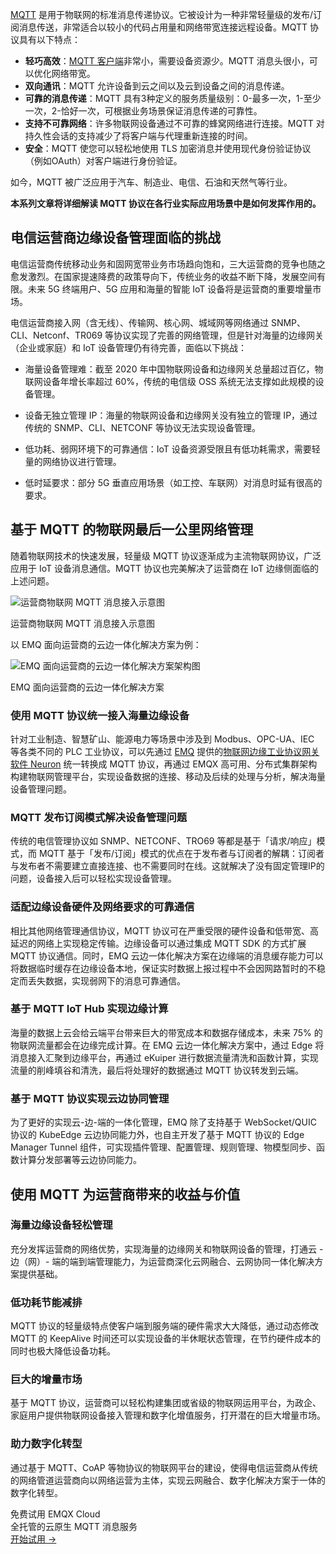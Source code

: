 [MQTT](https://www.emqx.com/zh/mqtt) 是用于物联网的标准消息传递协议。它被设计为一种非常轻量级的发布/订阅消息传送，非常适合以较小的代码占用量和网络带宽连接远程设备。MQTT 协议具有以下特点：

- **轻巧高效**：[MQTT 客户端](https://www.emqx.com/zh/blog/introduction-to-the-commonly-used-mqtt-client-library)非常小，需要设备资源少。MQTT 消息头很小，可以优化网络带宽。
- **双向通讯**：MQTT 允许设备到云之间以及云到设备之间的消息传递。
- **可靠的消息传递**：MQTT 具有3种定义的服务质量级别：0-最多一次，1-至少一次，2-恰好一次，可根据业务场景保证消息传递的可靠性。
- **支持不可靠网络**：许多物联网设备通过不可靠的蜂窝网络进行连接。MQTT 对持久性会话的支持减少了将客户端与代理重新连接的时间。
- **安全**：MQTT 使您可以轻松地使用 TLS 加密消息并使用现代身份验证协议（例如OAuth）对客户端进行身份验证。

如今，MQTT 被广泛应用于汽车、制造业、电信、石油和天然气等行业。

**本系列文章将详细解读 MQTT 协议在各行业实际应用场景中是如何发挥作用的。**



## 电信运营商边缘设备管理面临的挑战

电信运营商传统移动业务和固网宽带业务市场趋向饱和，三大运营商的竞争也随之愈发激烈。在国家提速降费的政策导向下，传统业务的收益不断下降，发展空间有限。未来 5G 终端用户、5G 应用和海量的智能 IoT 设备将是运营商的重要增量市场。

电信运营商接入网（含无线）、传输网、核心网、城域网等网络通过 SNMP、CLI、Netconf、TR069 等协议实现了完善的网络管理，但是针对海量的边缘网关（企业或家庭）和 IoT 设备管理仍有待完善，面临以下挑战：

- 海量设备管理难：截至 2020 年中国物联网设备和边缘网关总量超过百亿，物联网设备年增长率超过 60%，传统的电信级 OSS 系统无法支撑如此规模的设备管理。

- 设备无独立管理 IP：海量的物联网设备和边缘网关没有独立的管理 IP，通过传统的 SNMP、CLI、NETCONF 等协议无法实现设备管理。

- 低功耗、弱网环境下的可靠通信：IoT 设备资源受限且有低功耗需求，需要轻量的网络协议进行管理。

- 低时延要求：部分 5G 垂直应用场景（如工控、车联网）对消息时延有很高的要求。

  

## 基于 MQTT 的物联网最后一公里网络管理

随着物联网技术的快速发展，轻量级 MQTT 协议逐渐成为主流物联网协议，广泛应用于 IoT 设备消息通信。MQTT 协议也完美解决了运营商在 IoT 边缘侧面临的上述问题。

![运营商物联网 MQTT 消息接入示意图](https://assets.emqx.com/images/790ad5d50e7d30156e86259cbebc71f9.png)

运营商物联网 MQTT 消息接入示意图

以 EMQ 面向运营商的云边一体化解决方案为例：

![EMQ 面向运营商的云边一体化解决方案架构图](https://assets.emqx.com/images/9f50714ed3b3de5d9db4b640f20840c2.png)

EMQ 面向运营商的云边一体化解决方案

### 使用 MQTT 协议统一接入海量边缘设备

针对工业制造、智慧矿山、能源电力等场景中涉及到 Modbus、OPC-UA、IEC 等各类不同的 PLC 工业协议，可以先通过 [EMQ](https://www.emqx.com/zh) 提供的[物联网边缘工业协议网关软件 Neuron](https://www.emqx.com/zh/products/neuron) 统一转换成 MQTT 协议，再通过 EMQX 高可用、分布式集群架构构建物联网管理平台，实现设备数据的连接、移动及后续的处理与分析，解决海量设备管理问题。

### MQTT 发布订阅模式解决设备管理问题

传统的电信管理协议如 SNMP、NETCONF、TRO69 等都是基于「请求/响应」模式，而 MQTT  基于「发布/订阅」模式的优点在于发布者与订阅者的解耦：订阅者与发布者不需要建立直接连接、也不需要同时在线。这就解决了没有固定管理IP的问题，设备接入后可以轻松实现设备管理。

### 适配边缘设备硬件及网络要求的可靠通信

相比其他网络管理通信协议，MQTT 协议可在严重受限的硬件设备和低带宽、高延迟的网络上实现稳定传输。边缘设备可以通过集成 MQTT SDK 的方式扩展 MQTT  协议通信。同时，EMQ  云边一体化解决方案在边缘端的消息缓存能力可以将数据临时缓存在边缘设备本地，保证实时数据上报过程中不会因网路暂时的不稳定而丢失数据，实现弱网下的消息可靠通信。

### 基于 MQTT IoT Hub 实现边缘计算

海量的数据上云会给云端平台带来巨大的带宽成本和数据存储成本，未来 75% 的物联网流量都会在边缘完成计算。在 EMQ 云边一体化解决方案中，通过 Edge 将消息接入汇聚到边缘平台，再通过 eKuiper  进行数据流量清洗和函数计算，实现流量的削峰填谷和清洗，最后将处理好的数据通过 MQTT 协议转发到云端。

### 基于 MQTT 协议实现云边协同管理

为了更好的实现云-边-端的一体化管理，EMQ 除了支持基于 WebSocket/QUIC 协议的 KubeEdge 云边协同能力外，也自主开发了基于 MQTT 协议的 Edge  Manager Tunnel 组件，可实现插件管理、配置管理、规则管理、物模型同步、函数计算分发部署等云边协同能力。



## 使用 MQTT 为运营商带来的收益与价值

### 海量边缘设备轻松管理

充分发挥运营商的网络优势，实现海量的边缘网关和物联网设备的管理，打通云 - 边（网）- 端的端到端管理能力，为运营商深化云网融合、云网协同一体化解决方案提供基础。

### 低功耗节能减排

MQTT 协议的轻量级特点使客户端到服务端的硬件需求大大降低，通过动态修改 MQTT 的 KeepAlive 时间还可以实现设备的半休眠状态管理，在节约硬件成本的同时也极大降低设备功耗。

### 巨大的增量市场

基于 MQTT 协议，运营商可以轻松构建集团或省级的物联网运用平台，为政企、家庭用户提供物联网设备接入管理和数字化增值服务，打开潜在的巨大增量市场。

### 助力数字化转型

通过基于 MQTT、CoAP 等物协议的物联网平台的建设，使得电信运营商从传统的网络管道运营商向以网络运营为主体，实现云网融合、数字化解决方案于一体的数字化转型。



<section class="promotion">
    <div>
        免费试用 EMQX Cloud
        <div class="is-size-14 is-text-normal has-text-weight-normal">全托管的云原生 MQTT 消息服务</div>
    </div>
    <a href="https://www.emqx.com/zh/signup?continue=https://cloud.emqx.com/console/deployments/0?oper=new" class="button is-gradient px-5">开始试用 →</a >
</section>
